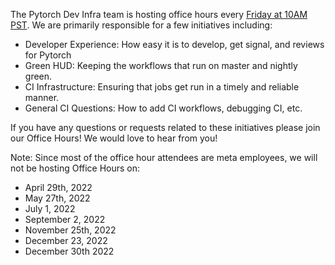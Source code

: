 The Pytorch Dev Infra team is hosting office hours every [Friday at 10AM PST](https://fb.zoom.us/j/91990997296?pwd=b1V1NXVzMGtiNmx4TzJUUEZ2MTdsdz09). We are primarily responsible for a few initiatives including:
- Developer Experience: How easy it is to develop, get signal, and reviews for Pytorch
- Green HUD: Keeping the workflows that run on master and nightly green.
- CI Infrastructure: Ensuring that jobs get run in a timely and reliable manner.
- General CI Questions: How to add CI workflows, debugging CI, etc.

If you have any questions or requests related to these initiatives please join our Office Hours!  We would love to hear from you!


Note: Since most of the office hour attendees are meta employees, we will not be hosting Office Hours on:
- April 29th, 2022
- May 27th, 2022
- July 1, 2022
- September 2, 2022
- November 25th, 2022
- December 23, 2022
- December 30th 2022